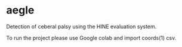 # aegle
Detection of ceberal palsy using the HINE evaluation system. 

To run the project please use Google colab and import coords(1) csv. 


